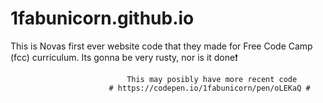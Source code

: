# 1fabunicorn.github.io
This is Novas first ever website code that they made for Free Code Camp (fcc) curriculum. Its gonna be very rusty, nor is it done:exclamation:

                              This may posibly have more recent code
                          # https://codepen.io/1fabunicorn/pen/oLEKaQ #
